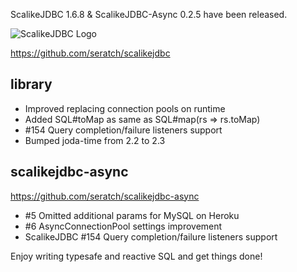 ScalikeJDBC 1.6.8 & ScalikeJDBC-Async 0.2.5 have been released. 

![ScalikeJDBC Logo](http://scalikejdbc.org/img/logo.png)

https://github.com/seratch/scalikejdbc

## library

- Improved replacing connection pools on runtime
- Added SQL#toMap as same as SQL#map(rs => rs.toMap)
- #154 Query completion/failure listeners support
- Bumped joda-time from 2.2 to 2.3

## scalikejdbc-async 

https://github.com/seratch/scalikejdbc-async

- #5 Omitted additional params for MySQL on Heroku 
- #6 AsyncConnectionPool settings improvement
- ScalikeJDBC #154 Query completion/failure listeners support

Enjoy writing typesafe and reactive SQL and get things done!

